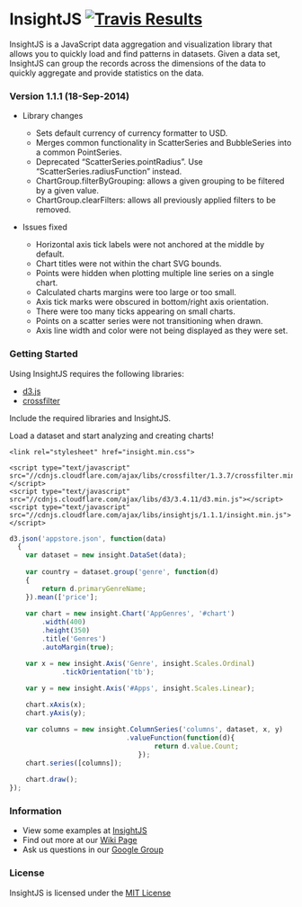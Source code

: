 InsightJS [![Travis Results](https://travis-ci.org/ScottLogic/insight.svg?branch=master)](https://travis-ci.org/ScottLogic/insight)
=======

InsightJS is a JavaScript data aggregation and visualization library that allows you to quickly load and find patterns in datasets.  Given a data set, InsightJS can group the records across the dimensions of the data to quickly aggregate and provide statistics on the data.

### Version 1.1.1 (18-Sep-2014)

* Library changes
  * Sets default currency of currency formatter to USD.
  * Merges common functionality in ScatterSeries and BubbleSeries into a common PointSeries.
  * Deprecated “ScatterSeries.pointRadius”. Use “ScatterSeries.radiusFunction” instead.
  * ChartGroup.filterByGrouping: allows a given grouping to be filtered by a given value.
  * ChartGroup.clearFilters: allows all previously applied filters to be removed.

* Issues fixed
  * Horizontal axis tick labels were not anchored at the middle by default.
  * Chart titles were not within the chart SVG bounds.
  * Points were hidden when plotting multiple line series on a single chart.
  * Calculated charts margins were too large or too small.
  * Axis tick marks were obscured in bottom/right axis orientation.
  * There were too many ticks appearing on small charts.
  * Points on a scatter series were not transitioning when drawn.
  * Axis line width and color were not being displayed as they were set.

### Getting Started

Using InsightJS requires the following libraries:
- [d3.js](https://github.com/mbostock/d3)
- [crossfilter](https://github.com/square/crossfilter/)

Include the required libraries and InsightJS.


Load a dataset and start analyzing and creating charts!

```
<link rel="stylesheet" href="insight.min.css">

<script type="text/javascript" src="//cdnjs.cloudflare.com/ajax/libs/crossfilter/1.3.7/crossfilter.min.js"></script>
<script type="text/javascript" src="//cdnjs.cloudflare.com/ajax/libs/d3/3.4.11/d3.min.js"></script>
<script type="text/javascript" src="//cdnjs.cloudflare.com/ajax/libs/insightjs/1.1.1/insight.min.js"></script>
```

```javascript
d3.json('appstore.json', function(data)
  {
    var dataset = new insight.DataSet(data);
    
    var country = dataset.group('genre', function(d)
    {
        return d.primaryGenreName;
    }).mean(['price'];
    
    var chart = new insight.Chart('AppGenres', '#chart')
        .width(400)
        .height(350)
        .title('Genres')
        .autoMargin(true);

    var x = new insight.Axis('Genre', insight.Scales.Ordinal)
             .tickOrientation('tb');

    var y = new insight.Axis('#Apps', insight.Scales.Linear);
    
    chart.xAxis(x);
    chart.yAxis(y);

    var columns = new insight.ColumnSeries('columns', dataset, x, y)
                             .valueFunction(function(d){
                                    return d.value.Count;
                                });
    chart.series([columns]);
    
    chart.draw();
});

```
### Information

- View some examples at [InsightJS](http://scottlogic.github.io/insight/)
- Find out more at our [Wiki Page](https://github.com/ScottLogic/insight/wiki)
- Ask us questions in our [Google Group](https://groups.google.com/forum/#!forum/insightjs/)

### License
InsightJS is licensed under the [MIT License](http://opensource.org/licenses/MIT)
